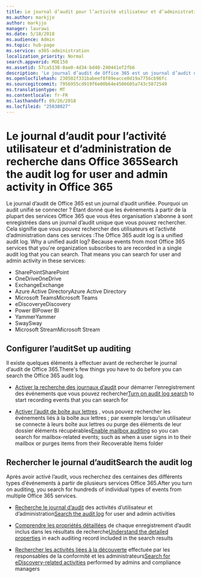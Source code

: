 ```yaml
---
title: Le journal d’audit pour l’activité utilisateur et d’administration de recherche dans Office 365
ms.author: markjjo
author: markjjo
manager: laurawi
ms.date: 5/18/2018
ms.audience: Admin
ms.topic: hub-page
ms.service: o365-administration
localization_priority: Normal
search.appverid: MOE150
ms.assetid: 57ca5138-0ae0-4d34-bd40-240441ef2fb6
description: 'Le journal d’audit de Office 365 est un journal d’audit unifiée. Pourquoi un audit unifié se connecter ? Étant donné que les événements à partir de la plupart des services Office 365 que vous êtes organisation s’abonne à sont enregistrées dans un journal d’audit unique que vous pouvez rechercher. Cela signifie que vous pouvez rechercher des utilisateurs et l’activité d’administration dans ces services :'
ms.openlocfilehash: 230502f331babeef8f89eacce0d19a7756cb96fc
ms.sourcegitcommit: 7956955cd919f6e00b64e4506605a743c5872549
ms.translationtype: MT
ms.contentlocale: fr-FR
ms.lasthandoff: 09/26/2018
ms.locfileid: "25038027"
---
```

# <a name="search-the-audit-log-for-user-and-admin-activity-in-office-365"></a><span data-ttu-id="dcf74-106">Le journal d’audit pour l’activité utilisateur et d’administration de recherche dans Office 365</span><span class="sxs-lookup"><span data-stu-id="dcf74-106">Search the audit log for user and admin activity in Office 365</span></span>

<span data-ttu-id="dcf74-p102">Le journal d’audit de Office 365 est un journal d’audit unifiée. Pourquoi un audit unifié se connecter ? Étant donné que les événements à partir de la plupart des services Office 365 que vous êtes organisation s’abonne à sont enregistrées dans un journal d’audit unique que vous pouvez rechercher. Cela signifie que vous pouvez rechercher des utilisateurs et l’activité d’administration dans ces services :</span><span class="sxs-lookup"><span data-stu-id="dcf74-p102">The Office 365 audit log is a unified audit log. Why a unified audit log? Because events from most Office 365 services that you're organization subscribes to are recorded in a single audit log that you can search. That means you can search for user and admin activity in these services:</span></span> 
  
- <span data-ttu-id="dcf74-111">SharePoint</span><span class="sxs-lookup"><span data-stu-id="dcf74-111">SharePoint</span></span>
- <span data-ttu-id="dcf74-112">OneDrive</span><span class="sxs-lookup"><span data-stu-id="dcf74-112">OneDrive</span></span>
- <span data-ttu-id="dcf74-113">Exchange</span><span class="sxs-lookup"><span data-stu-id="dcf74-113">Exchange</span></span>
- <span data-ttu-id="dcf74-114">Azure Active Directory</span><span class="sxs-lookup"><span data-stu-id="dcf74-114">Azure Active Directory</span></span>
- <span data-ttu-id="dcf74-115">Microsoft Teams</span><span class="sxs-lookup"><span data-stu-id="dcf74-115">Microsoft Teams</span></span>
- <span data-ttu-id="dcf74-116">eDiscovery</span><span class="sxs-lookup"><span data-stu-id="dcf74-116">eDiscovery</span></span>
- <span data-ttu-id="dcf74-117">Power BI</span><span class="sxs-lookup"><span data-stu-id="dcf74-117">Power BI</span></span>
- <span data-ttu-id="dcf74-118">Yammer</span><span class="sxs-lookup"><span data-stu-id="dcf74-118">Yammer</span></span>
- <span data-ttu-id="dcf74-119">Sway</span><span class="sxs-lookup"><span data-stu-id="dcf74-119">Sway</span></span>
- <span data-ttu-id="dcf74-120">Microsoft Stream</span><span class="sxs-lookup"><span data-stu-id="dcf74-120">Microsoft Stream</span></span>
   
 ## <a name="set-up-auditing"></a><span data-ttu-id="dcf74-121">Configurer l’audit</span><span class="sxs-lookup"><span data-stu-id="dcf74-121">Set up auditing</span></span>
  
<span data-ttu-id="dcf74-122">Il existe quelques éléments à effectuer avant de rechercher le journal d’audit de Office 365.</span><span class="sxs-lookup"><span data-stu-id="dcf74-122">There's few things you have to do before you can search the Office 365 audit log.</span></span>
  
- <span data-ttu-id="dcf74-123">[Activer la recherche des journaux d’audit](turn-audit-log-search-on-or-off.md) pour démarrer l’enregistrement des événements que vous pouvez rechercher</span><span class="sxs-lookup"><span data-stu-id="dcf74-123">[Turn on audit log search](turn-audit-log-search-on-or-off.md) to start recording events that you can search for</span></span> 
    
- <span data-ttu-id="dcf74-124">[Activer l’audit de boîte aux lettres](enable-mailbox-auditing.md) , vous pouvez rechercher les événements liés à la boîte aux lettres ; par exemple lorsqu’un utilisateur se connecte à leurs boîte aux lettres ou purge des éléments de leur dossier éléments récupérables</span><span class="sxs-lookup"><span data-stu-id="dcf74-124">[Enable mailbox auditing](enable-mailbox-auditing.md) so you can search for mailbox-related events; such as when a user signs in to their mailbox or purges items from their Recoverable Items folder</span></span> 
    
 ## <a name="search-the-audit-log"></a><span data-ttu-id="dcf74-125">Rechercher le journal d’audit</span><span class="sxs-lookup"><span data-stu-id="dcf74-125">Search the audit log</span></span>
  
<span data-ttu-id="dcf74-126">Après avoir activé l’audit, vous recherchez des centaines des différents types d’événements à partir de plusieurs services Office 365.</span><span class="sxs-lookup"><span data-stu-id="dcf74-126">After you turn on auditing, you search for hundreds of individual types of events from multiple Office 365 services.</span></span>
  
- <span data-ttu-id="dcf74-127">[Recherche le journal d’audit](search-the-audit-log-in-security-and-compliance.md) des activités d’utilisateur et d’administration</span><span class="sxs-lookup"><span data-stu-id="dcf74-127">[Search the audit log](search-the-audit-log-in-security-and-compliance.md) for user and admin activities</span></span> 
    
- <span data-ttu-id="dcf74-128">[Comprendre les propriétés détaillées](detailed-properties-in-the-office-365-audit-log.md) de chaque enregistrement d’audit inclus dans les résultats de recherche</span><span class="sxs-lookup"><span data-stu-id="dcf74-128">[Understand the detailed properties](detailed-properties-in-the-office-365-audit-log.md) in each auditing record included in the search results</span></span> 
    
- <span data-ttu-id="dcf74-129">[Rechercher les activités liées à la découverte](search-for-ediscovery-activities-in-the-audit-log.md) effectuée par les responsables de la conformité et les administrateurs</span><span class="sxs-lookup"><span data-stu-id="dcf74-129">[Search for eDiscovery-related activities](search-for-ediscovery-activities-in-the-audit-log.md) performed by admins and compliance managers</span></span> 
